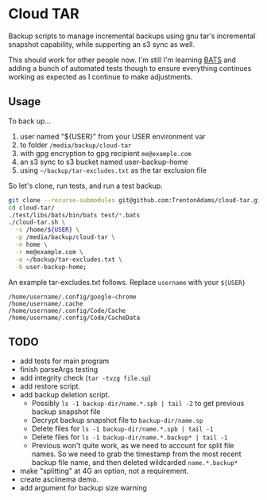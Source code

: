 # Cloud TAR

Backup scripts to manage incremental backups using gnu tar's incremental snapshot capability, while supporting an s3 sync as well.

This should work for other people now.  I'm still I'm learning [BATS](https://github.com/sstephenson/bats) and adding a bunch of automated tests though to ensure everything continues working as expected as I continue to make adjustments.
    
## Usage                  
To back up...
1. user named "${USER}" from your USER environment var
2. to folder `/media/backup/cloud-tar`
3. with gpg encryption to gpg recipient `me@example.com`
4. an s3 sync to s3 bucket named user-backup-home
5. using `~/backup/tar-excludes.txt` as the tar exclusion file

So let's clone, run tests, and run a test backup.

```bash
git clone --recurse-submodules git@github.com:TrentonAdams/cloud-tar.git
cd cloud-tar/
./test/libs/bats/bin/bats test/*.bats
./cloud-tar.sh \
  -s /home/${USER} \
  -p /media/backup/cloud-tar \
  -n home \
  -r me@example.com \
  -e ~/backup/tar-excludes.txt \
  -b user-backup-home;
```

An example tar-excludes.txt follows.  Replace `username` with your `${USER}`

```text
/home/username/.config/google-chrome
/home/username/.cache
/home/username/.config/Code/Cache
/home/username/.config/Code/CacheData
```

## TODO
                     
* add tests for main program
* finish parseArgs testing
* add integrity check (`tar -tvzg file.sp`)
* add restore script.
* add backup deletion script.
  * Possibly `ls -1 backup-dir/name.*.spb | tail -2` to get previous backup snapshot file
  * Decrypt backup snapshot file to `backup-dir/name.sp`
  * Delete files for `ls -1 backup-dir/name.*.spb | tail -1`
  * Delete files for `ls -1 backup-dir/name.*.backup* | tail -1`
  * Previous won't quite work, as we need to account for split file names.  So we need to grab the timestamp from the most recent backup file name, and then deleted wildcarded `name.*.backup*`
* make "splitting" at 4G an option, not a requirement.
* create asciinema demo.
* add argument for backup size warning
